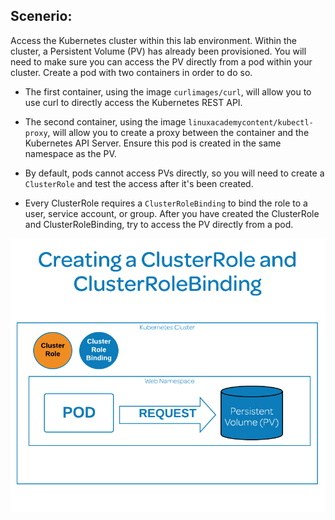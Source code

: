 ## Scenerio:

Access the Kubernetes cluster within this lab environment. Within the cluster, a Persistent Volume (PV) has already been provisioned. You will need to make sure you can access the PV directly from a pod within your cluster. Create a pod with two containers in order to do so.

* The first container, using the image `curlimages/curl`, will allow you to use curl to directly access the Kubernetes REST API.

* The second container, using the image `linuxacademycontent/kubectl-proxy`, will allow you to create a proxy between the container and the Kubernetes API Server. Ensure this pod is created in the same namespace as the PV.

* By default, pods cannot access PVs directly, so you will need to create a `ClusterRole` and test the access after it's been created. 

* Every ClusterRole requires a `ClusterRoleBinding` to bind the role to a user, service account, or group. After you have created the ClusterRole and ClusterRoleBinding, try to access the PV directly from a pod.

![](./img/CKA-LABS_%20Creating%20a%20ClusterRole%20to%20access%20a%20PV%20in%20Kubernetes.png)